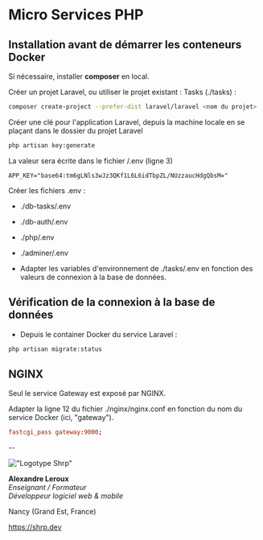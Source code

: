 # Micro Services PHP

## Installation avant de démarrer les conteneurs Docker

Si nécessaire, installer __composer__ en local.

Créer un projet Laravel, ou utiliser le projet existant : Tasks (./tasks) :

```sh
composer create-project --prefer-dist laravel/laravel <nom du projet>
```

Créer une clé pour l'application Laravel, depuis la machine locale en se plaçant dans le dossier du projet Laravel

```sh
php artisan key:generate
```

La valeur sera écrite dans le fichier <nom-du-service>/.env (ligne 3)

```.env
APP_KEY="base64:tm6gLNls3wJz3QKf1L6L6idTbpZL/NUzzaucHdgQbsM="
```

Créer les fichiers .env :

- ./db-tasks/.env
- ./db-auth/.env
- ./php/.env
- ./adminer/.env

- Adapter les variables d'environnement de ./tasks/.env en fonction des valeurs de connexion à la base de données.

## Vérification de la connexion à la base de données

- Depuis le container Docker du service Laravel :

```sh
php artisan migrate:status
```

## NGINX

Seul le service Gateway est exposé par NGINX.

Adapter la ligne 12 du fichier ./nginx/nginx.conf en fonction du nom du service Docker (ici, "gateway").

```conf
fastcgi_pass gateway:9000;
```

--

!["Logotype Shrp"](https://sherpa.one/images/sherpa-logotype.png)

__Alexandre Leroux__  
_Enseignant / Formateur_  
_Développeur logiciel web & mobile_

Nancy (Grand Est, France)

<https://shrp.dev>
